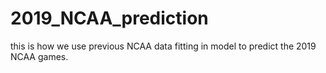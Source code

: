 # 2019_NCAA_prediction
this is how we use previous NCAA data fitting in model to predict the 2019 NCAA games.
